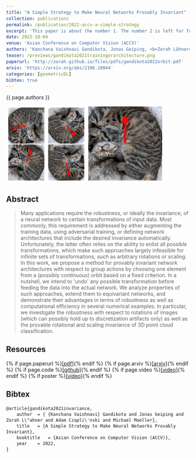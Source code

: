 ```yaml
---
title: "A Simple Strategy to Make Neural Networks Provably Invariant"
collection: publications
permalink: /publication/2022-accv-a-simple-strategy
excerpt: 'This paper is about the number 1. The number 2 is left for future work.'
date: 2022-10-04
venue: 'Asian Conference on Computer Vision (ACCV)'
authors: 'Kanchana Vaishnavi Gandikota, Jonas Geiping, <b>Zorah Lähner</b>, Adam Czapliński, Michael Moeller'
teaser: /previews/gandikota2021trainingorarchitecture.png
paperurl: 'http://zorah.github.io/files/pdfs/gandikota2022orbit.pdf'
arxiv: 'https://arxiv.org/abs/2106.10044'
categories: [geometricDL]
bibtex: true
---
```


{{ page.authors }}

<img class="pub_teaser" src="../images/previews/gandikota2021trainingorarchitecture.png" alt="Teaser Image" title="teaser" />

## Abstract

> Many applications require the robustness, or ideally the invariance, of a neural network to certain transformations of input data. Most commonly, this requirement is addressed by either augmenting the training data, using adversarial training, or defining network architectures that include the desired invariance automatically. Unfortunately, the latter often relies on the ability to enlist all possible transformations, which make such approaches largely infeasible for infinite sets of transformations, such as arbitrary rotations or scaling. In this work, we propose a method for provably invariant network architectures with respect to group actions by choosing one element from a (possibly continuous) orbit based on a fixed criterion. In a nutshell, we intend to 'undo' any possible transformation before feeding the data into the actual network. We analyze properties of such approaches, extend them to equivariant networks, and demonstrate their advantages in terms of robustness as well as computational efficiency in several numerical examples. In particular, we investigate the robustness with respect to rotations of images (which can possibly hold up to discretization artifacts only) as well as the provable rotational and scaling invariance of 3D point cloud classification.


## Resources

{% if page.paperurl %}<a href=" {{ page.paperurl }} ">[pdf]</a>{% endif %} {% if page.arxiv %}<a href=" {{ page.arxiv }} ">[arxiv]</a>{% endif %} {% if page.code %}<a href=" {{ page.code }} ">[github]</a>{% endif %} {% if page.video %}<a href=" {{ page.video }} ">[video]</a>{% endif %} {% if poster %}<a href=" {{ page.poster }} ">[video]</a>{% endif %}

## Bibtex

    @article{gandikota2021invariance,
        author 	= { {Kanchana Vaishnavi} Gandikota and Jonas Geiping and Zorah L\"ahner and Adam Czapli\'nski and Michael Moeller},
        title 	= {A Simple Strategy to Make Neural Networks Provably Invariant},
        booktitle   = {Asian Conference on Computer Vision (ACCV)},
        year 	= 2022,
    }
